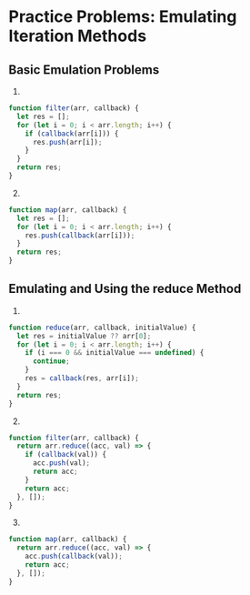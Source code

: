# Practice Problems: Emulating Iteration Methods

## Basic Emulation Problems

1.

```javascript
function filter(arr, callback) {
  let res = [];
  for (let i = 0; i < arr.length; i++) {
    if (callback(arr[i])) {
      res.push(arr[i]);
    }
  }
  return res;
}
```

2.

```javascript
function map(arr, callback) {
  let res = [];
  for (let i = 0; i < arr.length; i++) {
    res.push(callback(arr[i]));
  }
  return res;
}
```

## Emulating and Using the reduce Method

1.

```javascript
function reduce(arr, callback, initialValue) {
  let res = initialValue ?? arr[0];
  for (let i = 0; i < arr.length; i++) {
    if (i === 0 && initialValue === undefined) {
      continue;
    }
    res = callback(res, arr[i]);
  }
  return res;
}
```

2.

```javascript
function filter(arr, callback) {
  return arr.reduce((acc, val) => {
    if (callback(val)) {
      acc.push(val);
      return acc;
    }
    return acc;
  }, []);
}
```

3.

```javascript
function map(arr, callback) {
  return arr.reduce((acc, val) => {
    acc.push(callback(val));
    return acc;
  }, []);
}
```
